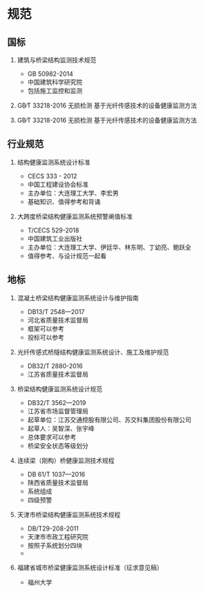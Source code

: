 # 规范

## 国标
1. 建筑与桥梁结构监测技术规范
	* GB 50982-2014
	* 中国建筑科学研究院
	* 包括施工监控和监测

3. GB∕T 33218-2016 无损检测 基于光纤传感技术的设备健康监测方法
4. GB∕T 33218-2016 无损检测 基于光纤传感技术的设备健康监测方法

## 行业规范
1. 结构健康监测系统设计标准
	* CECS 333 - 2012 
	* 中国工程建设协会标准
	* 主办单位：大连理工大学、李宏男
	* 基础知识、值得参考和背诵

1. 大跨度桥梁结构健康监测系统预警阐值标准
	* T/CECS  529-2018 
	* 中国建筑工业出版社
	* 主办单位：大连理工大学、伊廷华、林东明、丁幼亮、鲍跃全
	* 值得参考、与设计规范一起看

## 地标
1. 混凝土桥梁结构健康监测系统设计与维护指南 
	* DB13/T 2548—2017 
	* 河北省质量技术监督局
	* 框架可以参考
	* 投标可以参考

1. 光纤传感式桥隧结构健康监测系统设计、施工及维护规范 
	* DB32/T 2880-2016
	* 江苏省质量技术监督局

1. 桥梁结构健康监测系统设计规范 
	* DB32/T 3562—2019 
	* 江苏省市场监督管理局
	* 起草单位：江苏交通控股有限公司、苏交科集团股份有限公司
	* 起草人：吴智深、张宇峰
	* 总体要求可以参考
	* 桥梁安全状态等级划分

1. 连续梁（刚构）桥健康监测技术规程 
 	* DB 61/T 1037—2016 
 	* 陕西省质量技术监督局
 	* 系统组成
 	* 四级预警
 
 1. 天津市桥梁结构健康监测系统技术规程
	* DB/T29-208-2011
	* 天津市市政工程研究院
	* 按照子系统划分四块
	* 

 3. 福建省城市桥梁健康监测系统设计标准（征求意见稿）
	 * 福州大学 